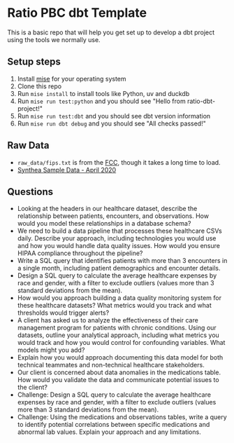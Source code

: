 # Ratio PBC dbt Template

This is a basic repo that will help you get set up to develop a dbt project using the tools we normally use.

## Setup steps

1. Install [mise](https://mise.jdx.dev) for your operating system
2. Clone this repo
3. Run `mise install` to install tools like Python, uv and duckdb
4. Run `mise run test:python` and you should see "Hello from ratio-dbt-project!"
5. Run `mise run test:dbt` and you should see dbt version information
6. Run `mise run dbt debug` and you should see "All checks passed!"

## Raw Data

- `raw_data/fips.txt` is from the [FCC](https://transition.fcc.gov/oet/info/maps/census/fips/fips.txt), though it takes a long time to load.
- [Synthea Sample Data - April 2020](https://synthetichealth.github.io/synthea-sample-data/downloads/synthea_sample_data_csv_apr2020.zip)

## Questions

- Looking at the headers in our healthcare dataset, describe the relationship between patients, encounters, and observations. How would you model these relationships in a database schema?
- We need to build a data pipeline that processes these healthcare CSVs daily. Describe your approach, including technologies you would use and how you would handle data quality issues. How would you ensure HIPAA compliance throughout the pipeline?
- Write a SQL query that identifies patients with more than 3 encounters in a single month, including patient demographics and encounter details.
- Design a SQL query to calculate the average healthcare expenses by race and gender, with a filter to exclude outliers (values more than 3 standard deviations from the mean).
- How would you approach building a data quality monitoring system for these healthcare datasets? What metrics would you track and what thresholds would trigger alerts?
- A client has asked us to analyze the effectiveness of their care management program for patients with chronic conditions. Using our datasets, outline your analytical approach, including what metrics you would track and how you would control for confounding variables. What models might you add?
- Explain how you would approach documenting this data model for both technical teammates and non-technical healthcare stakeholders.
- Our client is concerned about data anomalies in the medications table. How would you validate the data and communicate potential issues to the client?
- Challenge: Design a SQL query to calculate the average healthcare expenses by race and gender, with a filter to exclude outliers (values more than 3 standard deviations from the mean).
- Challenge: Using the medications and observations tables, write a query to identify potential correlations between specific medications and abnormal lab values. Explain your approach and any limitations.
